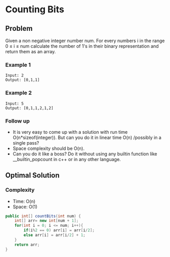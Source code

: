 # Counting Bits

## Problem

Given a non negative integer number num. For every numbers i in the range 0 ≤ i ≤ num calculate the number of 1's in their binary representation and return them as an array.

### Example 1

    Input: 2
    Output: [0,1,1]

### Example 2

    Input: 5
    Output: [0,1,1,2,1,2]

### Follow up

- It is very easy to come up with a solution with run time O(n*sizeof(integer)). But can you do it in linear time O(n) /possibly in a single pass?
- Space complexity should be O(n).
- Can you do it like a boss? Do it without using any builtin function like __builtin_popcount in c++ or in any other language.

## Optimal Solution

### Complexity

- Time: O(n)
- Space: O(1)

```java
public int[] countBits(int num) {
    int[] arr= new int[num + 1]; 
    for(int i = 0; i <= num; i++){
        if(i%2 == 0) arr[i] = arr[i/2];
        else arr[i] = arr[i/2] + 1;
    }
    return arr;
}
```
